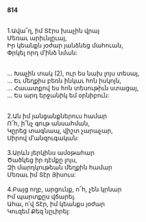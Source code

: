 **814**

\
1.Ավա՜ղ, իմ Տէրս խաչին վրայ\
Մեռաւ արիւնլըւայ,\
Իր կեանքն յօժար յանձնեց մահուան,\
Փրկել որդ մ’ինձ նման:

\
 ... Խաչին տակ (2), ուր ես նախ լոյս տեսայ,\
 ... Եւ մեղքիս բեռն ինկաւ հոն իսկոյն,\
 ... Հաւատքով ես հոն տեսութիւն ստացայ,\
 ... Ես արդ երջանիկ եմ օրնիբուն:

\
2.Ան իմ յանցանքներուս համար\
Ո՜հ, ի՜նչ գութ անսահման,\
Կըրեց տագնապ, վիշտ չարաչար,\
Սիրով մ’անզուգական:\
\
3.Արևն յերկինս ամօթահար\
Ծածկեց իր դէմքը լոյս,\
Զի մարդկութեան մեղքին համար\
Մեռաւ իմ Տէր Յիսուս:\
\
4.Բայց ողբ, արցունք, ո՜հ, չեն կրնար\
Իմ պարտքըս վճարել.\
Ահա, ո՛վ Տէր, իմ կեանքս յօժար\
Կուզեմ Քեզ նըւիրել:
